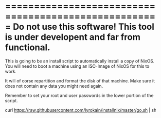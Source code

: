 =====================================================
Do not use this software! 
This tool is under developent and far from functional.
=====================================================

This is going to be an install script to automatically install a copy of NixOS. You will need to boot a machine using an ISO-Image of NixOS for this to work. 

It will of corse repartition and format the disk of that machine. Make sure it does not contain any data you might need again.

Remember to set your root and user passwords in the lower portion of the script.

curl https://raw.githubusercontent.com/lyrokain/installnix/master/go.sh | sh
